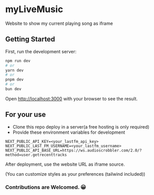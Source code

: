 # myLiveMusic

Website to show my current playing song as iframe

## Getting Started

First, run the development server:

```bash
npm run dev
# or
yarn dev
# or
pnpm dev
# or
bun dev
```

Open [http://localhost:3000](http://localhost:3000) with your browser to see the result.

## For your use

*  Clone this repo deploy in a server(a free hosting is only required)
*  Provide these environment variables for development

```environment
NEXT_PUBLIC_API_KEY=<your_lastfm_api_key>
NEXT_PUBLIC_LAST_FM_USERNAME=<your_lastfm_username>
NEXT_PUBLIC_API_BASE_URL=https://ws.audioscrobbler.com/2.0/?method=user.getrecenttracks
```

After deployment, use the website URL as iframe source.

(You can customize styles as your preferences (tailwind included))


### Contributions are Welcomed. 😀

